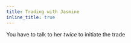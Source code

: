 ```yaml
---
title: Trading with Jasmine
inline_title: true
---
```


You have to talk to her *twice* to initiate the trade